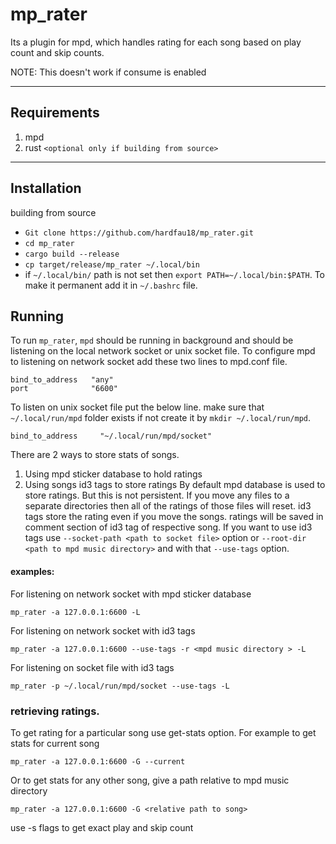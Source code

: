 # mp_rater
Its a plugin for mpd, which handles rating for each song based on play count and skip counts.

NOTE: This doesn't work if consume is enabled

----
## Requirements
1. mpd
2. rust `<optional only if building from source>`

----

## Installation
building from source
* `Git clone https://github.com/hardfau18/mp_rater.git`
* `cd mp_rater`
* `cargo build --release`
* `cp target/release/mp_rater ~/.local/bin`
* if `~/.local/bin/` path is not set then `export PATH=~/.local/bin:$PATH`. To make it permanent add it in `~/.bashrc` file.

## Running
To run `mp_rater`, `mpd` should be running in background and should be listening on the local network socket or unix socket file.
To configure mpd to listening on network socket add these two lines to mpd.conf file.
```
bind_to_address   "any"
port              "6600"
```
To listen on unix socket file put the below line. make sure that `~/.local/run/mpd` folder exists if not create it by `mkdir ~/.local/run/mpd`.
```
bind_to_address		"~/.local/run/mpd/socket"
```

There are 2 ways to store stats of songs.
1. Using mpd sticker database to hold ratings
2. Using songs id3 tags to store ratings
By default mpd database is used to store ratings. But this is not persistent. If you move any files to a separate directories then all of the ratings of those files will reset.
id3 tags store the rating even if you move the songs. ratings will be saved in comment section of id3 tag of respective song. If you want to use id3 tags use `--socket-path <path to socket file>` option or `--root-dir <path to mpd music directory>` and with that `--use-tags` option.


#### examples: 
For listening on network socket with mpd  sticker database

`mp_rater -a 127.0.0.1:6600 -L`

For listening on network socket with id3 tags

`mp_rater -a 127.0.0.1:6600 --use-tags -r <mpd music directory > -L`

For listening on socket file with id3 tags

`mp_rater -p ~/.local/run/mpd/socket --use-tags -L`

### retrieving ratings.
To get rating for a particular song use get-stats option. For example to get stats for current song

`mp_rater -a 127.0.0.1:6600 -G --current`

Or to get stats for any other song, give a path relative to mpd music directory

`mp_rater -a 127.0.0.1:6600 -G <relative path to song>`

use -s flags to get exact play and skip count
